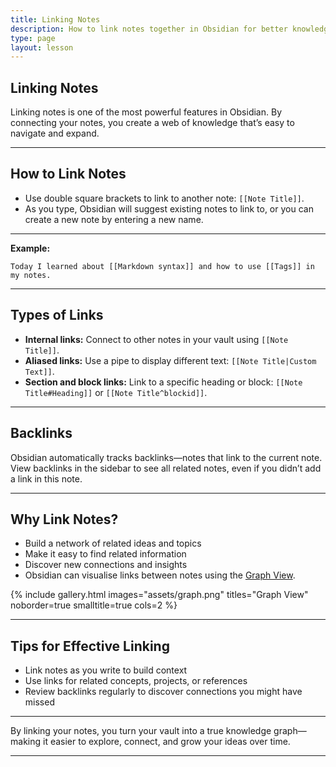 ```yaml
---
title: Linking Notes
description: How to link notes together in Obsidian for better knowledge management.
type: page
layout: lesson
---
```



## Linking Notes

Linking notes is one of the most powerful features in Obsidian. By connecting your notes, you create a web of knowledge that’s easy to navigate and expand.

---

## How to Link Notes

- Use double square brackets to link to another note: `[[Note Title]]`.
- As you type, Obsidian will suggest existing notes to link to, or you can create a new note by entering a new name.

---

**Example:**

```
Today I learned about [[Markdown syntax]] and how to use [[Tags]] in my notes.
```

---

## Types of Links

- **Internal links:** Connect to other notes in your vault using `[[Note Title]]`.
- **Aliased links:** Use a pipe to display different text: `[[Note Title|Custom Text]]`.
- **Section and block links:** Link to a specific heading or block: `[[Note Title#Heading]]` or `[[Note Title^blockid]]`.

---

## Backlinks

Obsidian automatically tracks backlinks—notes that link to the current note. View backlinks in the sidebar to see all related notes, even if you didn’t add a link in this note.

---

## Why Link Notes?

- Build a network of related ideas and topics
- Make it easy to find related information
- Discover new connections and insights
- Obsidian can visualise links between notes using the [Graph View](12_graph_view).

{% include gallery.html images="assets/graph.png" titles="Graph View" noborder=true smalltitle=true cols=2 %}

---

## Tips for Effective Linking

- Link notes as you write to build context
- Use links for related concepts, projects, or references
- Review backlinks regularly to discover connections you might have missed

---

By linking your notes, you turn your vault into a true knowledge graph—making it easier to explore, connect, and grow your ideas over time.

---
